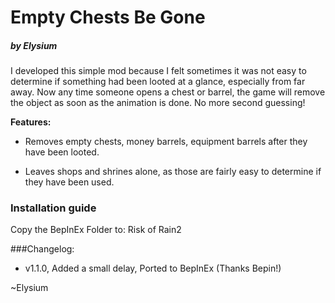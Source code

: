 # Empty Chests Be Gone
##### by Elysium

I developed this simple mod because I felt sometimes it was not easy to determine if something had been looted at a glance, especially from far away.
Now any time someone opens a chest or barrel, the game will remove the object as soon as the animation is done. No more second guessing!

**Features:**

- Removes empty chests, money barrels, equipment barrels after they have been looted.

- Leaves shops and shrines alone, as those are fairly easy to determine if they have been used.

### Installation guide
Copy the BepInEx Folder to:
Risk of Rain2

###Changelog:
- v1.1.0, Added a small delay, Ported to BepInEx (Thanks Bepin!)

~Elysium